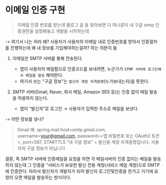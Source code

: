 # 이메일 인증 구현

> 이메일 인증 번호를 받는데 블로그 글 을 찾아보면 다 하나같이 
내 구글 stmp 인증권한을 설정해놓고 개발을 시작하는데

-> 여기서 나는 어라 왜? 사용자가 사용자의 이메일 내로 인증번호를 받아서 인증절차를 
진행하는데 왜 내 정보를 기입해야하는걸까? 하는 의문이 듦


1. 이메일은 SMTP 서버를 통해 전송된다.
    - 앱이 사용자의 메일함으로 인증코드를 보내려면, 누군가가 `STMP 서버에 로그인해서 메일을 발송` 해야한다.
    - 여기서 쓰는 "구글 정보"는 `발신자 계정 자격증명`(누가보내는지)을 뜻한다.

2. SMTP 서버(Gmail, Naver, 회사 메일, Amazon SES 등)는 인증 없이 메일 발송을 허용하지 않는다.
    - 앱이 “발신자”로 로그인 → 사용자가 입력한 주소로 메일을 보낸다.

-> 어떤 정보를 넣나? 
> Gmail 예: spring.mail.host=smtp.gmail.com, username=your@gmail.com, password=<앱 비밀번호 또는 OAuth2 토큰>, port=587, STARTTLS
  “내 구글 정보” = 발신용 계정 자격증명입니다. 사용자의 구글 정보가 아닙니다

결론, 즉 SMTP 서버에 인증메일을 요청을 하면 각 메일서버의 인증 없이는 메일을 발송하지 않는데 
그 인증을 “서비스가 보유한 발신 전용 계정(서비스 메일 계정)으로 SMTP에 인증한다. 따라서 발신자가 개발자가 되어 발신자 로그인및인증을 한거고 거기에 요청이 오면 
메일을 발송하는 방식이다.